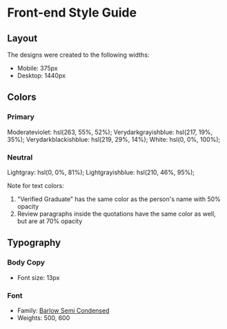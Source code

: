 # Front-end Style Guide

## Layout

The designs were created to the following widths:

- Mobile: 375px
- Desktop: 1440px

## Colors

### Primary

Moderateviolet: hsl(263, 55%, 52%);
Verydarkgrayishblue: hsl(217, 19%, 35%);
Verydarkblackishblue: hsl(219, 29%, 14%);
White: hsl(0, 0%, 100%);

### Neutral

Lightgray: hsl(0, 0%, 81%);
Lightgrayishblue: hsl(210, 46%, 95%);

Note for text colors:

1. "Verified Graduate" has the same color as the person's name with 50% opacity
2. Review paragraphs inside the quotations have the same color as well, but are at 70% opacity

## Typography

### Body Copy

- Font size: 13px

### Font

- Family: [Barlow Semi Condensed](https://fonts.google.com/specimen/Barlow+Semi+Condensed)
- Weights: 500, 600
